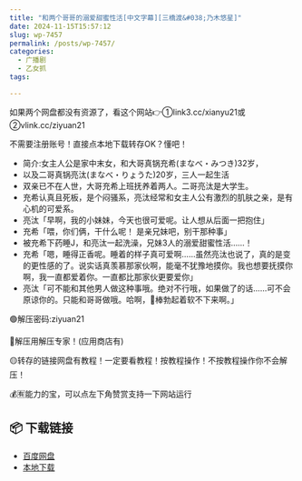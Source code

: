 ```yaml
---
title: "和两个哥哥的溺爱甜蜜性活[中文字幕][三橋渡&#038;乃木悠星]"
date: 2024-11-15T15:57:12
slug: wp-7457
permalink: /posts/wp-7457/
categories:
  - 广播剧
  - 乙女抓
tags:

---
```


如果两个网盘都没有资源了，看这个网站👉①link3.cc/xianyu21或②vlink.cc/ziyuan21

不需要注册账号！直接点本地下载转存OK？懂吧！

*   简介:女主人公是家中末女，和大哥真锅充希(まなべ・みつき)32岁，
*   以及二哥真锅亮汰(まなべ・りょうた)20岁，三人一起生活
*   双亲已不在人世，大哥充希上班抚养着两人。二哥亮汰是大学生。
*   充希认真且死板，是个闷骚系，亮汰经常和女主人公有激烈的肌肤之亲，是有心机的可爱系。
*   亮汰「早啊，我的小妹妹，今天也很可爱呢。让人想从后面一把抱住」
*   充希「喂，你们俩，干什么呢！ 是亲兄妹吧，别干那种事」
*   被充希下药睡J，和亮汰一起洗澡，兄妹3人的溺爱甜蜜性活……！
*   充希「嗯，睡得正香呢。睡着的样子真可爱啊……虽然亮汰也说了，真的是变的更性感的了。说实话真羡慕那家伙啊，能毫不犹豫地摸你。我也想要抚摸你啊，我一直都爱着你。一直都比那家伙更要爱你」
*   亮汰「可不能和其他男人做这种事哦。绝对不行哦，如果做了的话……可不会原谅你的。只能和哥哥做哦。哈啊，🥩棒勃起着软不下来啊。」

🟢解压密码:ziyuan21

🔵解压用解压专家！(应用商店有)

🟡转存的链接网盘有教程！一定要看教程！按教程操作！不按教程操作你不会解压！

💰🈶能力的宝，可以点左下角赞赏支持一下网站运行

## 📦 下载链接
- [百度网盘](https://blziyuan21.com/pay-download/7457?key=cc0af78bc0&down_id=0)
- [本地下载](https://blziyuan21.com/pay-download/7457?key=cc0af78bc0&down_id=1)

